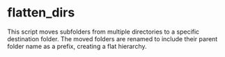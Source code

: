 # flatten_dirs
This script moves subfolders from multiple directories to a specific destination folder. The moved folders are renamed to include their parent folder name as a prefix, creating a flat hierarchy.
